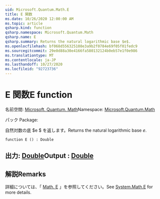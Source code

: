 ```yaml
---
uid: Microsoft.Quantum.Math.E
title: E 関数
ms.date: 10/26/2020 12:00:00 AM
ms.topic: article
qsharp.kind: function
qsharp.namespace: Microsoft.Quantum.Math
qsharp.name: E
qsharp.summary: Returns the natural logarithmic base $e$.
ms.openlocfilehash: bf068d556325108e3a9b2f0784e69f05f01fedc9
ms.sourcegitcommit: 29e0d88a30e4166fa580132124b0eb57e1f0e986
ms.translationtype: MT
ms.contentlocale: ja-JP
ms.lasthandoff: 10/27/2020
ms.locfileid: "92723736"
---
```

# <a name="e-function"></a><span data-ttu-id="e6020-102">E 関数</span><span class="sxs-lookup"><span data-stu-id="e6020-102">E function</span></span>

<span data-ttu-id="e6020-103">名前空間: [Microsoft. Quantum. Math](xref:Microsoft.Quantum.Math)</span><span class="sxs-lookup"><span data-stu-id="e6020-103">Namespace: [Microsoft.Quantum.Math](xref:Microsoft.Quantum.Math)</span></span>

<span data-ttu-id="e6020-104">パック [](https://nuget.org/packages/)</span><span class="sxs-lookup"><span data-stu-id="e6020-104">Package: [](https://nuget.org/packages/)</span></span>


<span data-ttu-id="e6020-105">自然対数の底 $e $ を返します。</span><span class="sxs-lookup"><span data-stu-id="e6020-105">Returns the natural logarithmic base $e$.</span></span>

```qsharp
function E () : Double
```


## <a name="output--double"></a><span data-ttu-id="e6020-106">出力: [Double](xref:microsoft.quantum.lang-ref.double)</span><span class="sxs-lookup"><span data-stu-id="e6020-106">Output : [Double](xref:microsoft.quantum.lang-ref.double)</span></span>



## <a name="remarks"></a><span data-ttu-id="e6020-107">解説</span><span class="sxs-lookup"><span data-stu-id="e6020-107">Remarks</span></span>

<span data-ttu-id="e6020-108">詳細については、「 [Math. E](https://docs.microsoft.com/dotnet/api/system.math.e) 」を参照してください。</span><span class="sxs-lookup"><span data-stu-id="e6020-108">See [System.Math.E](https://docs.microsoft.com/dotnet/api/system.math.e) for more details.</span></span>